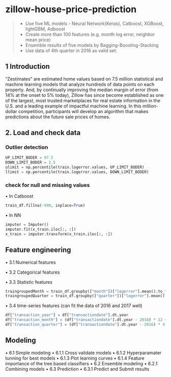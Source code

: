 # zillow-house-price-prediction

>* Use five ML models - Neural Network(Keras), Catboost, XGBoost, lightGBM, Adboost 
>* Create more than 100 features (e.g. month log error, neighbor mean price) 
>* Ensemble results of five models by Bagging-Boosting-Stacking 
>* Use data of 4th quarter in 2016 as valid set.  

## 1 Introduction
“Zestimates” are estimated home values based on 7.5 million statistical and machine learning models that analyze hundreds of data points on each property. And, by continually improving the median margin of error (from 14% at the onset to 5% today), Zillow has since become established as one of the largest, most trusted marketplaces for real estate information in the U.S. and a leading example of impactful machine learning.
In this million-dollar competition, participants will develop an algorithm that makes predictions about the future sale prices of homes. 

## 2. Load and check data
### Outlier detection
```python
UP_LIMIT_BODER = 97.5
DOWN_LIMIT_BODER = 2.5
ulimit = np.percentile(train.logerror.values, UP_LIMIT_BODER)
llimit = np.percentile(train.logerror.values, DOWN_LIMIT_BODER)
```

### check for null and missing values
• In Catboost
```python
train_df.fillna(-999, inplace=True)
```
• In NN
```python
imputer = Imputer()
imputer.fit(x_train.iloc[:, :])
x_train = imputer.transform(x_train.iloc[:, :])
```

## Feature engineering
• 3.1 Numerical features

• 3.2 Categorical features

• 3.3 Statistic features
```python
traingroupedMonth = train_df.groupby(["month"])["logerror"].mean().to_frame().reset_index()
traingroupedQuarter = train_df.groupby(["quarter"])["logerror"].mean().to_frame().reset_index()
```
• 3.4 time-series features (can fit the data of 2016 and 2017 well)
```python
df["transaction_year"] = df["transactiondate"].dt.year
df["transaction_month"] = (df["transactiondate"].dt.year - 2016) * 12 + df["transactiondate"].dt.month
df["transaction_quarter"] = (df["transactiondate"].dt.year - 2016) * 4 + df["transactiondate"].dt.quarter
```

## Modeling
• 6.1 Simple modeling
• 6.1.1 Cross validate models
• 6.1.2 Hyperparamater tunning for best models
• 6.1.3 Plot learning curves
• 6.1.4 Feature importance of the tree based classifiers
• 6.2 Ensemble modeling
• 6.2.1 Combining models
• 6.3 Prediction
• 6.3.1 Predict and Submit results
